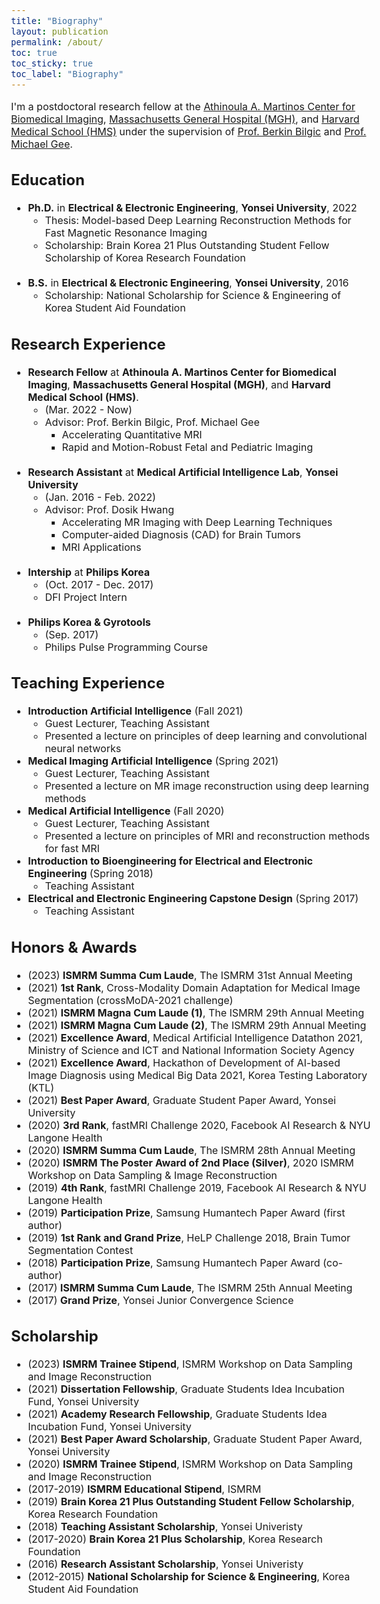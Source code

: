 ```yaml
---
title: "Biography"
layout: publication
permalink: /about/
toc: true
toc_sticky: true
toc_label: "Biography"
---
```

<style type="text/css">
  body{
  font-size: 12pt;
}
</style>

I'm a postdoctoral research fellow at the [Athinoula A. Martinos Center for Biomedical Imaging](https://www.martinos.org/), [Massachusetts General Hospital (MGH)](https://www.massgeneral.org/), and [Harvard Medical School (HMS)](https://hms.harvard.edu/) under the supervision of [Prof. Berkin Bilgic](https://martinos.org/~berkin/) and [Prof. Michael Gee](https://www.massgeneral.org/doctors/17954/michael-gee).

## Education
* **Ph.D.** in **Electrical & Electronic Engineering**, **Yonsei University**, 2022
    * Thesis: Model-based Deep Learning Reconstruction Methods for Fast Magnetic Resonance Imaging
    * Scholarship: Brain Korea 21 Plus Outstanding Student Fellow Scholarship of Korea Research Foundation
<br/><br/>
* **B.S.** in **Electrical & Electronic Engineering**, **Yonsei University**, 2016
    * Scholarship: National Scholarship for Science & Engineering of Korea Student Aid Foundation

## Research Experience
* **Research Fellow** at **Athinoula A. Martinos Center for Biomedical Imaging**, **Massachusetts General Hospital (MGH)**, and **Harvard Medical School (HMS)**.
    * (Mar. 2022 - Now)
    * Advisor: Prof. Berkin Bilgic, Prof. Michael Gee
        * Accelerating Quantitative MRI
        * Rapid and Motion-Robust Fetal and Pediatric Imaging
<br/><br/>
* **Research Assistant** at **Medical Artificial Intelligence Lab**, **Yonsei University**
    * (Jan. 2016 - Feb. 2022)
    * Advisor: Prof. Dosik Hwang
        * Accelerating MR Imaging with Deep Learning Techniques
        * Computer-aided Diagnosis (CAD) for Brain Tumors
        * MRI Applications
<br/><br/>
* **Intership** at **Philips Korea**
    * (Oct. 2017 - Dec. 2017)
    * DFI Project Intern
<br/><br/>
* **Philips Korea & Gyrotools**
    * (Sep. 2017)
    * Philips Pulse Programming Course

## Teaching Experience
* **Introduction Artificial Intelligence** (Fall 2021)
    * Guest Lecturer, Teaching Assistant
    * Presented a lecture on principles of deep learning and convolutional neural networks
* **Medical Imaging Artificial Intelligence** (Spring 2021)
    * Guest Lecturer, Teaching Assistant
    * Presented a lecture on MR image reconstruction using deep learning methods
* **Medical Artificial Intelligence** (Fall 2020)
    * Guest Lecturer, Teaching Assistant
    * Presented a lecture on principles of MRI and reconstruction methods for fast MRI
* **Introduction to Bioengineering for Electrical and Electronic Engineering** (Spring 2018)
    * Teaching Assistant
* **Electrical and Electronic Engineering Capstone Design** (Spring 2017)
    * Teaching Assistant

## Honors & Awards
* (2023) **ISMRM Summa Cum Laude**, The ISMRM 31st Annual Meeting
* (2021) **1st Rank**, Cross-Modality Domain Adaptation for Medical Image Segmentation (crossMoDA-2021 challenge)
* (2021) **ISMRM Magna Cum Laude (1)**, The ISMRM 29th Annual Meeting
* (2021) **ISMRM Magna Cum Laude (2)**, The ISMRM 29th Annual Meeting
* (2021) **Excellence Award**, Medical Artificial Intelligence Datathon 2021, Ministry of Science and ICT and National Information Society Agency
* (2021) **Excellence Award**, Hackathon of Development of AI-based Image Diagnosis using Medical Big Data 2021, Korea Testing Laboratory (KTL)
* (2021) **Best Paper Award**, Graduate Student Paper Award, Yonsei University
* (2020) **3rd Rank**, fastMRI Challenge 2020, Facebook AI Research & NYU Langone Health
* (2020) **ISMRM Summa Cum Laude**, The ISMRM 28th Annual Meeting
* (2020) **ISMRM The Poster Award of 2nd Place (Silver)**, 2020 ISMRM Workshop on Data Sampling & Image Reconstruction
* (2019) **4th Rank**, fastMRI Challenge 2019, Facebook AI Research & NYU Langone Health
* (2019) **Participation Prize**, Samsung Humantech Paper Award (first author)
* (2019) **1st Rank and Grand Prize**, HeLP Challenge 2018, Brain Tumor Segmentation Contest
* (2018) **Participation Prize**, Samsung Humantech Paper Award (co-author)
* (2017) **ISMRM Summa Cum Laude**, The ISMRM 25th Annual Meeting
* (2017) **Grand Prize**, Yonsei Junior Convergence Science

## Scholarship
* (2023) **ISMRM Trainee Stipend**, ISMRM Workshop on Data Sampling and Image Reconstruction
* (2021) **Dissertation Fellowship**, Graduate Students Idea Incubation Fund, Yonsei University
* (2021) **Academy Research Fellowship**, Graduate Students Idea Incubation Fund, Yonsei University
* (2021) **Best Paper Award Scholarship**, Graduate Student Paper Award, Yonsei University
* (2020) **ISMRM Trainee Stipend**, ISMRM Workshop on Data Sampling and Image Reconstruction
* (2017-2019) **ISMRM Educational Stipend**, ISMRM
* (2019) **Brain Korea 21 Plus Outstanding Student Fellow Scholarship**, Korea Research Foundation
* (2018) **Teaching Assistant Scholarship**, Yonsei Univeristy
* (2017-2020) **Brain Korea 21 Plus Scholarship**, Korea Research Foundation
* (2016) **Research Assistant Scholarship**, Yonsei Univeristy
* (2012-2015) **National Scholarship for Science & Engineering**, Korea Student Aid Foundation